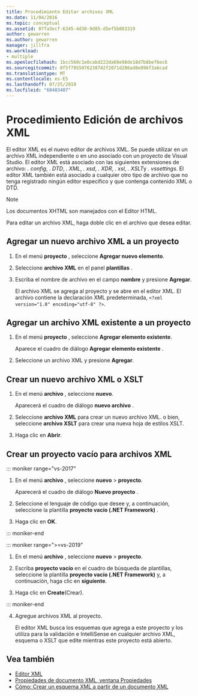 ```yaml
---
title: Procedimiento Editar archivos XML
ms.date: 11/04/2016
ms.topic: conceptual
ms.assetid: 07fa3ecf-6345-4d30-9d85-d5ef5b083319
author: gewarren
ms.author: gewarren
manager: jillfra
ms.workload:
- multiple
ms.openlocfilehash: 1bcc560c1e0cabd222da68e98de18d7b8bef6ec6
ms.sourcegitcommit: 0f5f7955076238742f2071d286ad8e896f3a6cad
ms.translationtype: MT
ms.contentlocale: es-ES
ms.lasthandoff: 07/25/2019
ms.locfileid: "68483407"
---
```

# <a name="how-to-edit-xml-files"></a>Procedimiento Edición de archivos XML

El editor XML es el nuevo editor de archivos XML. Se puede utilizar en un archivo XML independiente o en uno asociado con un proyecto de Visual Studio. El editor XML está asociado con las siguientes extensiones de archivo: *. config*, *. DTD*, *. XML*, *. xsd*, *. XDR*, *. xsl*, *. XSLT*y *. vssettings*. El editor XML también está asociado a cualquier otro tipo de archivo que no tenga registrado ningún editor específico y que contenga contenido XML o DTD.

> [!NOTE]
> Los documentos XHTML son manejados con el Editor HTML.

Para editar un archivo XML, haga doble clic en el archivo que desea editar.

## <a name="add-a-new-xml-file-to-a-project"></a>Agregar un nuevo archivo XML a un proyecto

1. En el menú **proyecto** , seleccione **Agregar nuevo elemento**.

2. Seleccione **archivo XML** en el panel **plantillas** .

3. Escriba el nombre de archivo en el campo **nombre** y presione **Agregar**.

   El archivo XML se agrega al proyecto y se abre en el editor XML. El archivo contiene la declaración XML predeterminada, `<?xml version="1.0" encoding="utf-8" ?>`.

## <a name="add-an-existing-xml-file-to-a-project"></a>Agregar un archivo XML existente a un proyecto

1. En el menú **proyecto** , seleccione **Agregar elemento existente**.

   Aparece el cuadro de diálogo **Agregar elemento existente** .

2. Seleccione un archivo XML y presione **Agregar**.

## <a name="create-a-new-xml-or-xslt-file"></a>Crear un nuevo archivo XML o XSLT

1. En el menú **archivo** , seleccione **nuevo**.

   Aparecerá el cuadro de diálogo **nuevo archivo** .

2. Seleccione **archivo XML** para crear un nuevo archivo XML. o bien, seleccione **archivo XSLT** para crear una nueva hoja de estilos XSLT.

3. Haga clic en **Abrir**.

## <a name="create-an-empty-project-for-xml-files"></a>Crear un proyecto vacío para archivos XML

::: moniker range="vs-2017"

1. En el menú **archivo** , seleccione **nuevo** > **proyecto**.

   Aparecerá el cuadro de diálogo **Nuevo proyecto** .

2. Seleccione el lenguaje de código que desee y, a continuación, seleccione la plantilla **proyecto vacío (.NET Framework)** .

3. Haga clic en **OK**.

::: moniker-end

::: moniker range=">=vs-2019"

1. En el menú **archivo** , seleccione **nuevo** > **proyecto**.

2. Escriba **proyecto vacío** en el cuadro de búsqueda de plantillas, seleccione la plantilla **proyecto vacío (.NET Framework)** y, a continuación, haga clic en **siguiente**.

3. Haga clic en **Create**(Crear).

::: moniker-end

4. Agregue archivos XML al proyecto.

   El editor XML busca los esquemas que agrega a este proyecto y los utiliza para la validación e IntelliSense en cualquier archivo XML, esquema o XSLT que edite mientras este proyecto está abierto.

## <a name="see-also"></a>Vea también

- [Editor XML](../xml-tools/xml-editor.md)
- [Propiedades de documento XML, ventana Propiedades](../xml-tools/xml-document-properties-properties-window.md)
- [Cómo: Crear un esquema XML a partir de un documento XML](../xml-tools/how-to-create-an-xml-schema-from-an-xml-document.md)